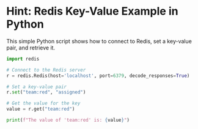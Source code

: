 # Hint: Redis Key-Value Example in Python

This simple Python script shows how to connect to Redis, set a key-value pair, and retrieve it.

```python
import redis

# Connect to the Redis server
r = redis.Redis(host='localhost', port=6379, decode_responses=True)

# Set a key-value pair
r.set("team:red", "assigned")

# Get the value for the key
value = r.get("team:red")

print(f"The value of 'team:red' is: {value}")
```